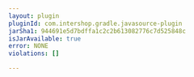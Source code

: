 ```yaml
---
layout: plugin
pluginId: com.intershop.gradle.javasource-plugin
jarSha1: 944691e5d7bdffa1c2c2b613082776c7d525848c
isJarAvailable: true
error: NONE
violations: []

---
```

